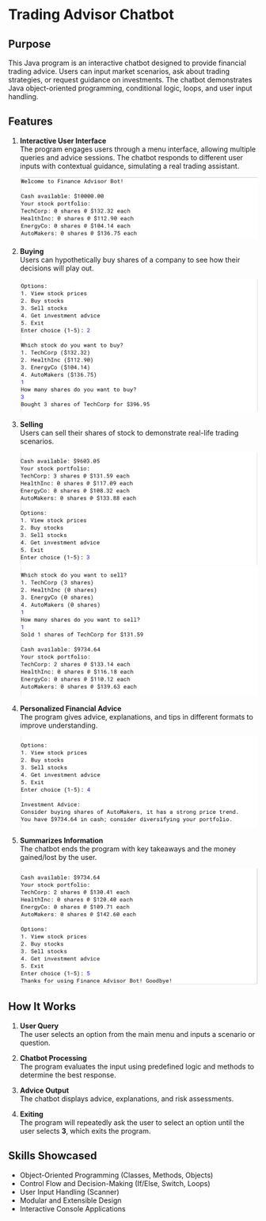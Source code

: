 # Trading Advisor Chatbot

## Purpose
This Java program is an interactive chatbot designed to provide financial trading advice. Users can input market scenarios, ask about trading strategies, or request guidance on investments. The chatbot demonstrates Java object-oriented programming, conditional logic, loops, and user input handling.  

## Features

1. **Interactive User Interface**  
   The program engages users through a menu interface, allowing multiple queries and advice sessions. The chatbot responds to different user inputs with contextual guidance, simulating a real trading assistant.  

   ![Menu Example](CB1.png)  

2. **Buying**  
   Users can hypothetically buy shares of a company to see how their decisions will play out.  

   ![Advice Example](CB2.png)  

3. **Selling**  
   Users can sell their shares of stock to demonstrate real-life trading scenarios.  

   ![Scenario Example](CB3.png)  
   ![Response Example](CB4.png)
   
4. **Personalized Financial Advice**  
   The program gives advice, explanations, and tips in different formats to improve understanding.   

   ![Decision Example](CB5.png)  

5. **Summarizes Information**  
   The chatbot ends the program with key takeaways and the money gained/lost by the user.   

   ![Expansion Example](CB6.png)  

## How It Works
1. **User Query**  
   The user selects an option from the main menu and inputs a scenario or question.  

2. **Chatbot Processing**  
   The program evaluates the input using predefined logic and methods to determine the best response.  

3. **Advice Output**  
   The chatbot displays advice, explanations, and risk assessments.  

4. **Exiting**  
   The program will repeatedly ask the user to select an option until the user selects **3**, which exits the program.  

## Skills Showcased
- Object-Oriented Programming (Classes, Methods, Objects)  
- Control Flow and Decision-Making (If/Else, Switch, Loops)  
- User Input Handling (Scanner)  
- Modular and Extensible Design  
- Interactive Console Applications  
